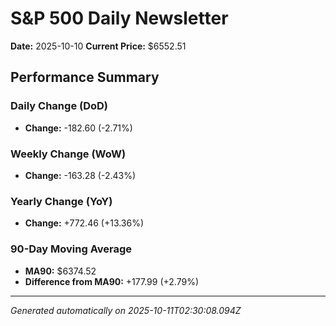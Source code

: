 # S&P 500 Daily Newsletter

**Date:** 2025-10-10
**Current Price:** $6552.51

## Performance Summary

### Daily Change (DoD)
- **Change:** -182.60 (-2.71%)

### Weekly Change (WoW)
- **Change:** -163.28 (-2.43%)

### Yearly Change (YoY)
- **Change:** +772.46 (+13.36%)

### 90-Day Moving Average
- **MA90:** $6374.52
- **Difference from MA90:** +177.99 (+2.79%)

---

*Generated automatically on 2025-10-11T02:30:08.094Z*
